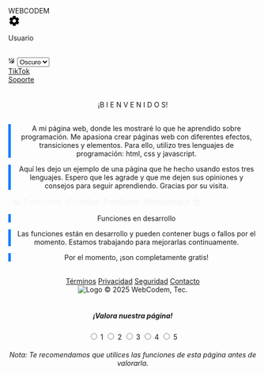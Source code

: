 
<!DOCTYPE html>
<html lang="es">
<head>
    <meta charset="UTF-8">
    <meta name="viewport" content="width=device-width, initial-scale=1.0">
    <link rel="stylesheet" href="/resources/css/style-1.css">
    <script src="/resources/js/script-12.js"></script>
    <script src="/resources/js/script-15.js"></script>
    <script src="/resources/js/script-66.js"></script>
    <title>WebCodem</title>
</head>
<body>
    <div class="menu">
      <div>WEBCODEM</div>
      <div class="menu__item" onclick="document.querySelector('.menu__dropdown').classList.toggle('menu__dropdown--active')"><svg id="toggleGear" class="gear" xmlns="http://www.w3.org/2000/svg" width="24" height="24" viewBox="0 0 24 24"><path d="m9.25 22l-.4-3.2q-.325-.125-.613-.3t-.562-.375L4.7 19.375l-2.75-4.75l2.575-1.95Q4.5 12.5 4.5 12.337v-.674q0-.163.025-.338L1.95 9.375l2.75-4.75l2.975 1.25q.275-.2.575-.375t.6-.3l.4-3.2h5.5l.4 3.2q.325.125.613.3t.562.375l2.975-1.25l2.75 4.75l-2.575 1.95q.025.175.025.338v.674q0 .163-.05.338l2.575 1.95l-2.75 4.75l-2.95-1.25q-.275.2-.575.375t-.6.3l-.4 3.2h-5.5Zm2.8-6.5q1.45 0 2.475-1.025T15.55 12q0-1.45-1.025-2.475T12.05 8.5q-1.475 0-2.488 1.025T8.55 12q0 1.45 1.012 2.475T12.05 15.5Z"/></svg></div></div>
    <div class="menu__dropdown">
    <div class="menu__item">
        <div id="userContainer" class="a">
            <p id="userText" onclick="chooseProfilePicture()">Usuario</p>
        </div>
    </div>
    <br>
    <div class="menu__item">
        <svg xmlns="http://www.w3.org/2000/svg" width="1em" height="1em" viewBox="0 0 24 24" class="a">
            <path fill="currentColor" d="M7.5 2c-1.79 1.15-3 3.18-3 5.5s1.21 4.35 3.03 5.5C4.46 13 2 10.54 2 7.5A5.5 5.5 0 0 1 7.5 2m11.57 1.5l1.43 1.43L4.93 20.5L3.5 19.07zm-6.18 2.43L11.41 5L9.97 6l.42-1.7L9 3.24l1.75-.12l.58-1.65L12 3.1l1.73.03l-1.35 1.13zm-3.3 3.61l-1.16-.73l-1.12.78l.34-1.32l-1.09-.83l1.36-.09l.45-1.29l.51 1.27l1.36.03l-1.05.87zM19 13.5a5.5 5.5 0 0 1-5.5 5.5c-1.22 0-2.35-.4-3.26-1.07l7.69-7.69c.67.91 1.07 2.04 1.07 3.26m-4.4 6.58l2.77-1.15l-.24 3.35zm4.33-2.7l1.15-2.77l2.2 2.54zm1.15-4.96l-1.14-2.78l3.34.24zM9.63 18.93l2.77 1.15l-2.53 2.19z" />
        </svg>
        <select id="themeSelect" class="lang">
            <option value="dark">Oscuro</option>
            <option value="light">Claro</option>
        </select>
    </div>
    <div class="menu__item">
        <iconify-icon icon="ion:logo-tiktok" class="a"></iconify-icon><script src="https://code.iconify.design/iconify-icon/1.0.7/iconify-icon.min.js"></script> <a href="https://www.tiktok.com/@good.gaddiel?_t=8cwDAq1gBAk&_r=1" class="a">TikTok</a>
    </div>
    <div class="menu__item">
        <iconify-icon icon="fluent:person-support-24-regular" class="a"></iconify-icon><script src="https://code.iconify.design/iconify-icon/1.0.7/iconify-icon.min.js"></script> <a href="./soporte" class="a">Soporte</a>
    </div>
    </div>
    <br>
    <br>
    <div style="text-align: center;">
    <span class="letter">¡B</span>
    <span class="letter">I</span>
    <span class="letter">E</span>
    <span class="letter">N</span>
    <span class="letter">V</span>
    <span class="letter">E</span>
    <span class="letter">N</span>
    <span class="letter">I</span>
    <span class="letter">D</span>
    <span class="letter">O</span>
    <span class="letter">S!</span>
    <br>
    <br>
        <div style="border-left: 5px solid #007bff; padding-left: 10px;"><p>A mi página web, donde les mostraré lo que he aprendido sobre programación. Me apasiona crear páginas web con diferentes efectos, transiciones y elementos. Para ello, utilizo tres lenguajes de programación: html, css y javascript.</p></div>
        <div style="border-left: 5px solid #007bff; padding-left: 10px;"><p>Aquí les dejo un ejemplo de una página que he hecho usando estos tres lenguajes. Espero que les agrade y que me dejen sus opiniones y consejos para seguir aprendiendo. Gracias por su visita.</p></div>
        </div>
        <footer padding: 5px; text-align: center;">
        <a href="./funciones" style="color: #f3f3f3; text-decoration: none; margin: 0 10px; font-size: 16px; margin-right: -10px;">
        <svg xmlns="http://www.w3.org/2000/svg" width="1em" height="1em" viewBox="0 0 24 24" style="vertical-align: middle; margin-bottom: 2px;">
            <path fill="currentColor" d="M4 3a1 1 0 0 0-1 1v6a1 1 0 0 0 1 1h6a1 1 0 0 0 1-1V4a1 1 0 0 0-1-1zm0 10a1 1 0 0 0-1 1v6a1 1 0 0 0 1 1h6a1 1 0 0 0 1-1v-6a1 1 0 0 0-1-1zm10 0a1 1 0 0 0-1 1v6a1 1 0 0 0 1 1h6a1 1 0 0 0 1-1v-6a1 1 0 0 0-1-1zm1 6v-4h4v4zM5 9V5h4v4zm0 10v-4h4v4zm11-8V8h-3V6h3V3h2v3h3v2h-3v3z" />
        </svg> Funciones
       </a>       
       <a href="./codebot-4o" style="color: #f3f3f3; text-decoration: none; margin: 0 15px; font-size: 16px; margin-right: -10px;">  
           CodeBot
       </a>
       <a href="./postbook" style="color: #f3f3f3; text-decoration: none; margin: 0 15px; font-size: 16px; margin-right: -10px;">  
           PostBook
       </a>
       <a href="./marketplace" style="color: #f3f3f3; text-decoration: none; margin: 0 15px; font-size: 16px; margin-right: -10px;">
        Marketplace
        <svg xmlns="http://www.w3.org/2000/svg" width="1em" height="1em" viewBox="0 0 24 24" style="vertical-align: middle; margin-bottom: 2px;">
            <path fill="currentColor" d="M19 6h-2c0-2.8-2.2-5-5-5S7 3.2 7 6H5c-1.1 0-2 .9-2 2v12c0 1.1.9 2 2 2h14c1.1 0 2-.9 2-2V8c0-1.1-.9-2-2-2m-7-3c1.7 0 3 1.3 3 3H9c0-1.7 1.3-3 3-3m7 17H5V8h14zm-7-8c-1.7 0-3-1.3-3-3H7c0 2.8 2.2 5 5 5s5-2.2 5-5h-2c0 1.7-1.3 3-3 3" />
        </svg>
     </a>
        </footer>
        <div style="text-align: center;">
        <div style="border-left: 5px solid #007bff; padding-left: 10px;"><p>Funciones en desarrollo</p></div>
        <div style="border-left: 5px solid #007bff; padding-left: 10px;"><p>Las funciones están en desarrollo y pueden contener bugs o fallos por el momento. Estamos trabajando para mejorarlas continuamente.</p></div>
        <div style="border-left: 5px solid #007bff; padding-left: 10px;"><p>Por el momento, ¡son completamente gratis!</p></div>
        <footer class="estilo">
        <br>
  <a href="./términos">Términos</a>
  <a href="./privacidad">Privacidad</a>
  <a href="./seguridad">Seguridad</a>
  <a href="./contacto">Contacto</a>
  <div class="container"> 
  <img id="imagen1" alt="Logo" class="image"> 
  <span class="text">&copy; 2025 WebCodem, Tec.</span> 
  </div>
  <br>
  </footer>
</div>
    <div style="text-align: center;">
    <div id="valoracion-section">
  <h5>¡Valora nuestra página!</h5>
  <div>
    <input type="radio" name="rating" value="1" onclick="enviarValoracion('1')"> 1
    <input type="radio" name="rating" value="2" onclick="enviarValoracion('2')"> 2
    <input type="radio" name="rating" value="3" onclick="enviarValoracion('3')"> 3
    <input type="radio" name="rating" value="4" onclick="enviarValoracion('4')"> 4
    <input type="radio" name="rating" value="5" onclick="enviarValoracion('5')"> 5
  </div>
    <h6>Nota: Te recomendamos que utilices las funciones de esta página antes de valorarla.</h6>
</div>
</div>
<script src="/resources/js/script-61.js"></script>
<script src="/resources/js/script-62.js"></script>
<script src="/resources/js/script-31.js"></script>
<script src="/resources/js/script-28.js"></script>
</body>
</html>
